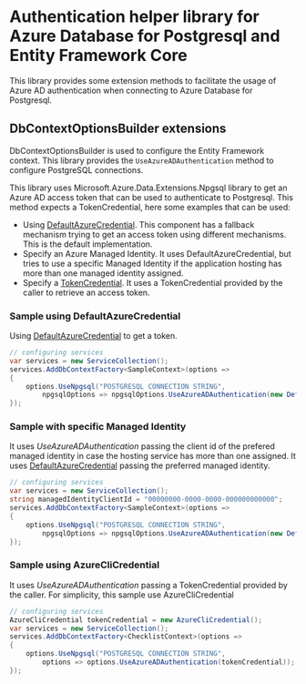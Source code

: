 # Authentication helper library for Azure Database for Postgresql and Entity Framework Core

This library provides some extension methods to facilitate the usage of Azure AD authentication when connecting to Azure Database for Postgresql.

## DbContextOptionsBuilder extensions

DbContextOptionsBuilder is used to configure the Entity Framework context. This library provides the `UseAzureADAuthentication` method to configure PostgreSQL connections.

This library uses Microsoft.Azure.Data.Extensions.Npgsql library to get an Azure AD access token that can be used to authenticate to Postgresql. This method expects a TokenCredential, here some examples that can be used:

* Using [DefaultAzureCredential](https://learn.microsoft.com/dotnet/api/azure.identity.defaultazurecredential?view=azure-dotnet). This component has a fallback mechanism trying to get an access token using different mechanisms. This is the default implementation.
* Specify an Azure Managed Identity. It uses DefaultAzureCredential, but tries to use a specific Managed Identity if the application hosting has more than one managed identity assigned.
* Specify a [TokenCredential](https://learn.microsoft.com/dotnet/api/azure.core.tokencredential?view=azure-dotnet). It uses a TokenCredential provided by the caller to retrieve an access token.

### Sample using DefaultAzureCredential

Using [DefaultAzureCredential](https://learn.microsoft.com/dotnet/api/azure.identity.defaultazurecredential?view=azure-dotnet) to get a token.

```csharp
// configuring services
var services = new ServiceCollection();
services.AddDbContextFactory<SampleContext>(options =>
{
    options.UseNpgsql("POSTGRESQL CONNECTION STRING",
        npgsqlOptions => npgsqlOptions.UseAzureADAuthentication(new DefaultAzureCredential())); // Usage of this library
});
```

### Sample with specific Managed Identity


It uses _UseAzureADAuthentication_ passing the client id of the prefered managed identity in case the hosting service has more than one assigned. It uses [DefaultAzureCredential](https://learn.microsoft.com/dotnet/api/azure.identity.defaultazurecredential?view=azure-dotnet) passing the preferred managed identity.

```csharp
// configuring services
var services = new ServiceCollection();
string managedIdentityClientId = "00000000-0000-0000-000000000000";
services.AddDbContextFactory<SampleContext>(options =>
{
    options.UseNpgsql("POSTGRESQL CONNECTION STRING",
        npgsqlOptions => npgsqlOptions.UseAzureADAuthentication(new DefaultAzureCredential(new DefaultAzureCredentialOptions { ManagedIdentityClientId = managedIdentityClientId })));
});
```

### Sample using AzureCliCredential

It uses _UseAzureADAuthentication_ passing a TokenCredential provided by the caller. For simplicity, this sample use AzureCliCredential

```csharp
// configuring services
AzureCliCredential tokenCredential = new AzureCliCredential();
var services = new ServiceCollection();
services.AddDbContextFactory<ChecklistContext>(options =>
{
    options.UseNpgsql("POSTGRESQL CONNECTION STRING",
        options => options.UseAzureADAuthentication(tokenCredential)); // Usage of this library
});
```